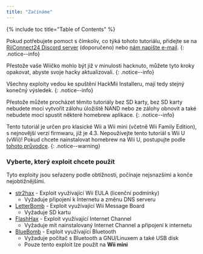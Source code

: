 ```yaml
---
title: "Začínáme"
---
```


{% include toc title="Table of Contents" %}

Pokud potřebujete pomoct s čímkoliv, co týká tohoto tutoriálu, přidejte se na [RiiConnect24 Discord server](https://discord.gg/rc24) (doporučeno) nebo [nám napište e-mail](mailto:support@riiconnect24.net).
{: .notice--info}

Přestože vaše Wiičko mohlo být již v minulosti hacknuto, můžete tyto kroky opakovat, abyste svoje hacky aktualizovali.
{: .notice--info}

Všechny exploity vedou ke spuštění HackMii Installeru, mají tedy stejný konečný výsledek.
{: .notice--info}

Přestože můžete procházet těmito tutoriály bez SD karty, bez SD karty nebudete moci vytvořit zálohu úložiště NAND nebo ze zálohy obnovit a také nebudete moci spustit některé homebrew aplikace.
{: .notice--info}

Tento tutoriál je určen pro klasické Wii a Wii mini (včetně Wii Family Edition), s nejnovější verzí firmwaru, jíž je 4.3. Nepoužívejte tento tutoriál s Wii U (vWii)! Pokud chcete nainstalovat homebrew na Wii U, postupujte podle [tohoto průvodce](https://wiiu.hacks.guide).
{: .notice--warning}

### Vyberte, který exploit chcete použít

Tyto exploity jsou seřazeny podle obtížnosti, počínaje nejsnazšími a konče nejobtížnějšími.

- [str2hax](str2hax) - Exploit využívající Wii EULA (licenční podmínky)
    * Vyžaduje připojení k Internetu a změnu DNS serveru
- [LetterBomb](letterbomb) - Exploit využívající Wii Message Board
    * Vyžaduje SD kartu
- [FlashHax](flashhax) - Exploit využívající Internet Channel
    * Vyžaduje mít nainstalovaný Internet Channel a připojení k internetu
- [BlueBomb](bluebomb) - Exploit využívající Bluetooth
    * Vyžaduje počítač s Bluetooth a GNU/Linuxem a také USB disk
    * Pouze tento exploit lze použít na **Wii mini**
